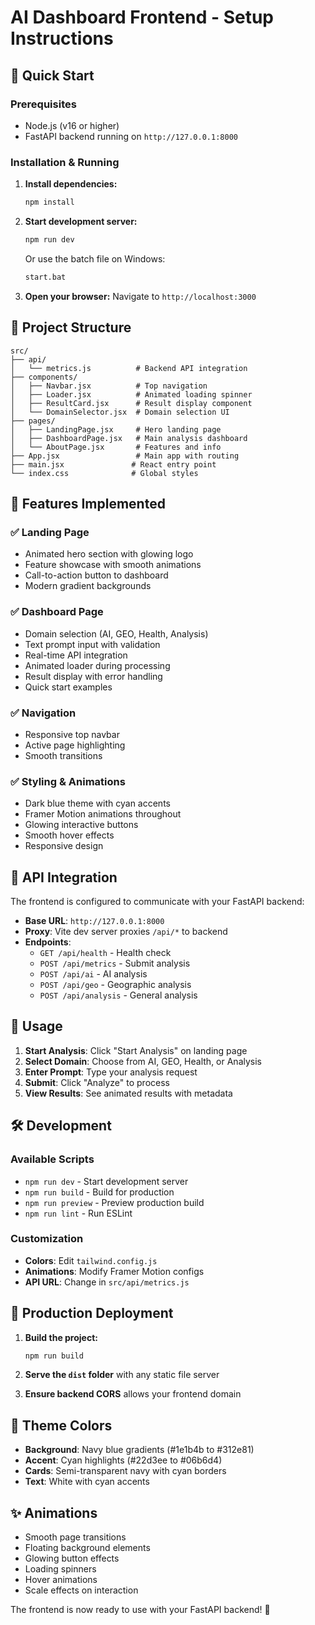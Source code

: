 # AI Dashboard Frontend - Setup Instructions

## 🚀 Quick Start

### Prerequisites
- Node.js (v16 or higher)
- FastAPI backend running on `http://127.0.0.1:8000`

### Installation & Running

1. **Install dependencies:**
   ```bash
   npm install
   ```

2. **Start development server:**
   ```bash
   npm run dev
   ```
   Or use the batch file on Windows:
   ```bash
   start.bat
   ```

3. **Open your browser:**
   Navigate to `http://localhost:3000`

## 📁 Project Structure

```
src/
├── api/
│   └── metrics.js          # Backend API integration
├── components/
│   ├── Navbar.jsx          # Top navigation
│   ├── Loader.jsx          # Animated loading spinner
│   ├── ResultCard.jsx      # Result display component
│   └── DomainSelector.jsx  # Domain selection UI
├── pages/
│   ├── LandingPage.jsx     # Hero landing page
│   ├── DashboardPage.jsx   # Main analysis dashboard
│   └── AboutPage.jsx       # Features and info
├── App.jsx                 # Main app with routing
├── main.jsx               # React entry point
└── index.css              # Global styles
```

## 🎨 Features Implemented

### ✅ Landing Page
- Animated hero section with glowing logo
- Feature showcase with smooth animations
- Call-to-action button to dashboard
- Modern gradient backgrounds

### ✅ Dashboard Page
- Domain selection (AI, GEO, Health, Analysis)
- Text prompt input with validation
- Real-time API integration
- Animated loader during processing
- Result display with error handling
- Quick start examples

### ✅ Navigation
- Responsive top navbar
- Active page highlighting
- Smooth transitions

### ✅ Styling & Animations
- Dark blue theme with cyan accents
- Framer Motion animations throughout
- Glowing interactive buttons
- Smooth hover effects
- Responsive design

## 🔧 API Integration

The frontend is configured to communicate with your FastAPI backend:

- **Base URL**: `http://127.0.0.1:8000`
- **Proxy**: Vite dev server proxies `/api/*` to backend
- **Endpoints**:
  - `GET /api/health` - Health check
  - `POST /api/metrics` - Submit analysis
  - `POST /api/ai` - AI analysis
  - `POST /api/geo` - Geographic analysis
  - `POST /api/analysis` - General analysis

## 🎯 Usage

1. **Start Analysis**: Click "Start Analysis" on landing page
2. **Select Domain**: Choose from AI, GEO, Health, or Analysis
3. **Enter Prompt**: Type your analysis request
4. **Submit**: Click "Analyze" to process
5. **View Results**: See animated results with metadata

## 🛠️ Development

### Available Scripts
- `npm run dev` - Start development server
- `npm run build` - Build for production
- `npm run preview` - Preview production build
- `npm run lint` - Run ESLint

### Customization
- **Colors**: Edit `tailwind.config.js`
- **Animations**: Modify Framer Motion configs
- **API URL**: Change in `src/api/metrics.js`

## 🚀 Production Deployment

1. **Build the project:**
   ```bash
   npm run build
   ```

2. **Serve the `dist` folder** with any static file server

3. **Ensure backend CORS** allows your frontend domain

## 🎨 Theme Colors

- **Background**: Navy blue gradients (#1e1b4b to #312e81)
- **Accent**: Cyan highlights (#22d3ee to #06b6d4)
- **Cards**: Semi-transparent navy with cyan borders
- **Text**: White with cyan accents

## ✨ Animations

- Smooth page transitions
- Floating background elements
- Glowing button effects
- Loading spinners
- Hover animations
- Scale effects on interaction

The frontend is now ready to use with your FastAPI backend! 🎉
